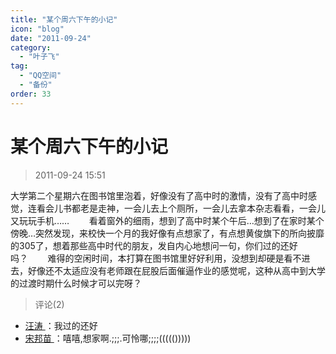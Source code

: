 ```yaml
---
title: "某个周六下午的小记"
icon: "blog"
date: "2011-09-24"
category:
  - "叶子飞"
tag:
  - "QQ空间"
  - "备份"
order: 33
---
```

# 某个周六下午的小记

> 2011-09-24 15:51

大学第二个星期六在图书馆里泡着，好像没有了高中时的激情，没有了高中时感觉，连看会儿书都老是走神，一会儿去上个厕所，一会儿去拿本杂志看看，一会儿又玩玩手机……        看着窗外的细雨，想到了高中时某个午后…想到了在家时某个傍晚…突然发现，来校快一个月的我好像有点想家了，有点想黄俊旗下的所向披靡的305了，想着那些高中时代的朋友，发自内心地想问一句，你们过的还好吗？        难得的空闲时间，本打算在图书馆里好好利用，没想到却硬是看不进去，好像还不太适应没有老师跟在屁股后面催逼作业的感觉呢，这种从高中到大学的过渡时期什么时候才可以完呀？

> 评论(2)

* [汪涛 ](https://user.qzone.qq.com/1012129486)：我过的还好
* [宋邦苗 ](https://user.qzone.qq.com/570788740)：嘻嘻,想家啊.;;;.可怜哪;;;;((((()))))

